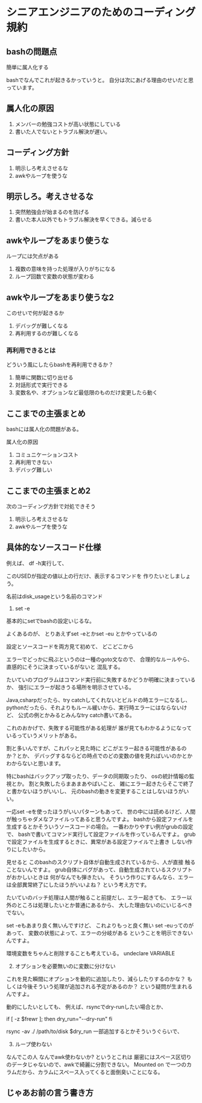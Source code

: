 # シニアエンジニアのためのコーディング規約

## 

## bashの問題点

簡単に属人化する

bashでなんでこれが起きるかっていうと。
自分は次にあげる理由のせいだと思っています。

## 属人化の原因

1. メンバーの勉強コストが高い状態にしている
2. 書いた人でないとトラブル解決が遅い。

## コーディング方針

1. 明示しろ考えさせるな
2. awkやループを使うな

## 明示しろ。考えさせるな

1. 突然勉強会が始まるのを防げる
2. 書いた本人以外でもトラブル解決を早くできる。減らせる

## awkやループをあまり使うな

ループには欠点がある

1. 複数の意味を持った処理が入りがちになる
2. ループ回数で変数の状態が変わる

## awkやループをあまり使うな2

このせいで何が起きるか

1. デバッグが難しくなる
2. 再利用するのが難しくなる

### 再利用できるとは

どういう風にしたらbashを再利用できるか？

1. 簡単に関数に切り出せる
2. 対話形式で実行できる
3. 変数名や、オプションなど最低限のものだけ変更したら動く

## ここまでの主張まとめ

bashには属人化の問題がある。

属人化の原因

1. コミュニケーションコスト
2. 再利用できない
3. デバッグ難しい

## ここまでの主張まとめ2

次のコーディング方針で対処できそう

1. 明示しろ考えさせるな
2. awkやループを使うな

## 具体的なソースコード仕様

例えば、
df -h実行して、

このUSEDが指定の値以上の行だけ、表示するコマンドを
作りたいとしましょう。

名前はdisk_usageという名前のコマンド

1. set -e

基本的にsetでbashの設定いじるな。

よくあるのが、
とりあえずset -eとかset -eu
とかやっているの

設定とソースコードを両方見て初めて、
どこどこから

エラーでどっかに飛ぶというのは一種のgoto文なので、
合理的なルールやら、直感的にそうに決まっているがないと
混乱する。

たいていのプログラムはコマンド実行前に失敗するかどうか明確に決まっているか、
強引にエラーが起きうる場所を明示させている。

Java,csharpだったら、try catchしてくれないとビルドの時エラーになるし、
pythonだったら、それよりもルール緩いから、実行時エラーにはならないけど、
公式の例とかみるとみんなtry catch書いてある。

これのおかげで、失敗する可能性がある処理が
誰が見てもわかるようになっているっていうメリットがある。

割と多いんですが、これパッと見た時に
どこがエラー起きる可能性があるのか？とか、
デバッグするならどの時点でのどの変数の値を見ればいいのかとか
わからないと思います。

特にbashはバックアップ取ったり、データの同期取ったり、
osの統計情報の監視とか。
割と失敗したらまあまあやばいこと、
雑にエラー起きたらそこで終了と書かないほうがいいし、
元のbashの動きを変更することはしないほうがいい。

一応set -eを使ったほうがいいパターンもあって、
世の中には読めるけど、人間が触っちゃダメなファイルってあると思うんですよ。
bashから設定ファイルを生成するとかそういうソースコードの場合。
一番わかりやすい例がgrubの設定で、
bashで書いてコマンド実行して設定ファイルを作っているんですよ。
grubで設定ファイルを生成するときに、異常がある設定ファイルで上書き
しない作りにしたいから。

見せると
このbashのスクリプト自体が自動生成されているから、人が直接
触ることないんですよ。
grub自体にバグがあって、自動生成されているスクリプトがおかしいときは
何がなんでも弾きたい。
そういう作りにするんなら、エラーは全部異常終了にしたほうがいいよね？
という考え方です。

たいていのバッチ処理は人間が触ること前提だし、エラー起きても、
エラー以外のところは処理したいとか普通にあるから、
大した理由ないのにいじるべきでない。

set -eもあまり良く無いんですけど、
これよりもっと良く無い
set -euってのがあって、
変数の状態によって、エラーの分岐がある
ということを明示できないんですよ。

環境変数をちゃんと削除することも考えている。
undeclare VARIABLE



2. オプションを必要無いのに変数に分けない

これを見た瞬間にオプションを動的に追加したり、減らしたりするのかな？
もしくは今後そういう処理が追加される予定があるのか？
という疑問が生まれるんですよ。

動的にしたいとしても、
例えば、rsyncでdry-runしたい場合とか、

if [ -z $frewr ]; then
    dry_run="--dry-run"
fi

rsync -av ./ /path/to/disk $dry_run
一部追加するとかそういうぐらいで、


3. ループ使わない

なんでこの人
なんでawk使わないか?
というとこれは
厳密にはスペース区切りのデータじゃないので、awkで綺麗に分割できない。
Mounted on
で一つのカラムだから、カラムにスペース入ってくると面倒臭いことになる。


## じゃあお前の言う書き方
